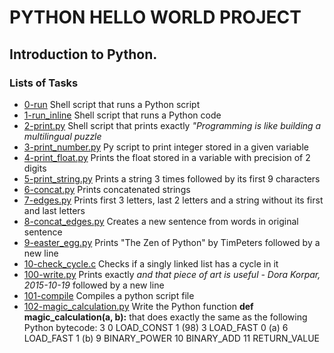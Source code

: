 # PYTHON HELLO WORLD PROJECT
## **Introduction to Python.**

### Lists of Tasks
* [0-run](https://github.com/Obelem/alx-higher_level_programming/blob/master/0x00-python-hello_world/0-run) Shell script that runs a Python script
* [1-run_inline](https://github.com/Obelem/alx-higher_level_programming/blob/master/0x00-python-hello_world/1-run_inline) Shell script that runs a Python code
* [2-print.py](https://github.com/Obelem/alx-higher_level_programming/blob/master/0x00-python-hello_world/2-print.py) Shell script that prints exactly *"Programming is like building a multilingual puzzle*
* [3-print_number.py](https://github.com/Obelem/alx-higher_level_programming/blob/master/0x00-python-hello_world/3-print_number.py) Py script to print integer stored in a given variable
* [4-print_float.py](https://github.com/Obelem/alx-higher_level_programming/blob/master/0x00-python-hello_world/4-print_float.py) Prints the float stored in a variable with precision of 2 digits
* [5-print_string.py](https://github.com/Obelem/alx-higher_level_programming/blob/master/0x00-python-hello_world/5-print_string.py) Prints a string 3 times followed by its first 9 characters
* [6-concat.py](https://github.com/Obelem/alx-higher_level_programming/blob/master/0x00-python-hello_world/6-concat.py) Prints concatenated strings
* [7-edges.py](https://github.com/Obelem/alx-higher_level_programming/blob/master/0x00-python-hello_world/7-edges.py) Prints first 3 letters, last 2 letters and a string without its first and last letters
* [8-concat_edges.py](https://github.com/Obelem/alx-higher_level_programming/blob/master/0x00-python-hello_world/8-concat_edges.py) Creates a new sentence from words in original sentence
* [9-easter_egg.py](https://github.com/Obelem/alx-higher_level_programming/blob/master/0x00-python-hello_world/9-easter_egg.py) Prints "The Zen of Python" by TimPeters followed by a new line
* [10-check_cycle.c](https://github.com/Obelem/alx-higher_level_programming/blob/master/0x00-python-hello_world/10-check_cycle.c) Checks if a singly linked list has a cycle in it
* [100-write.py](https://github.com/Obelem/alx-higher_level_programming/blob/master/0x00-python-hello_world/100-write.py) Prints exactly *and that piece of art is useful - Dora Korpar, 2015-10-19* followed by a new line
* [101-compile](https://github.com/Obelem/alx-higher_level_programming/blob/master/0x00-python-hello_world/101-compile) Compiles a python script file
* [102-magic_calculation.py](https://github.com/Obelem/alx-higher_level_programming/blob/master/0x00-python-hello_world/102-magic_calculation.py) Write the Python function **def magic_calculation(a, b):** that does exactly the same as the following Python bytecode:
3           0 LOAD_CONST               1 (98)
              3 LOAD_FAST                0 (a)
              6 LOAD_FAST                1 (b)
              9 BINARY_POWER
             10 BINARY_ADD
             11 RETURN_VALUE
